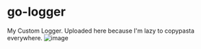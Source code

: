 # go-logger
My Custom Logger. Uploaded here because I'm lazy to copypasta everywhere.
![image](https://user-images.githubusercontent.com/76484203/202715142-8ef0544e-9fa3-404d-a07e-0d92a61265cb.png)
